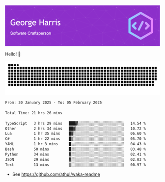 ![img](./assets/github-header.png)

Hello! :wave:

<div align="center">
  <img  src="https://raw.githubusercontent.com/1999AZZAR/1999AZZAR/readme/resources/grid-snake.svg" alt="snake" />
</div>

<!--START_SECTION:waka-->

```txt
From: 30 January 2025 - To: 05 February 2025

Total Time: 21 hrs 26 mins

TypeScript   3 hrs 29 mins   ███▓░░░░░░░░░░░░░░░░░░░░░   14.54 %
Other        2 hrs 34 mins   ██▓░░░░░░░░░░░░░░░░░░░░░░   10.72 %
Lua          1 hr 35 mins    █▓░░░░░░░░░░░░░░░░░░░░░░░   06.60 %
C#           1 hr 22 mins    █▒░░░░░░░░░░░░░░░░░░░░░░░   05.70 %
YAML         1 hr 3 mins     █░░░░░░░░░░░░░░░░░░░░░░░░   04.43 %
Bash         50 mins         █░░░░░░░░░░░░░░░░░░░░░░░░   03.48 %
Python       34 mins         ▓░░░░░░░░░░░░░░░░░░░░░░░░   02.41 %
JSON         29 mins         ▓░░░░░░░░░░░░░░░░░░░░░░░░   02.03 %
Text         13 mins         ▒░░░░░░░░░░░░░░░░░░░░░░░░   00.97 %
```

<!--END_SECTION:waka-->

- See <https://github.com/athul/waka-readme>

